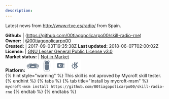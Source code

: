 ```yaml
---
description: 
---
```

Latest news from http://www.rtve.es/radio/ from Spain.

**Github:** | (https://github.com/00tiagopolicarpo00/skill-radio-rne)  
**Owner:** | [@00tiagopolicarpo00](https://github.com/00tiagopolicarpo00)  
**Created:** | 2017-09-03T19:35:38Z  **Last updated:** 2018-06-07T02:00:02Z  
**License:** | [GNU Lesser General Public License v3.0](https://api.github.com/licenses/lgpl-3.0)  
**Market status:** | [Not in Market](https://market.mycroft.ai/skill/)  
**Platform:**   ![](.gitbook/assets/mark-1-icon.png)  ![](.gitbook/assets/mark-2-icon.png)  ![](.gitbook/assets/picroft-icon.png)  ![](.gitbook/assets/kde.png)   
{% hint style="warning" %}
This skill is not aproved by Mycroft skill tester.
{% endhint %}
  {% tabs %}
{% tab title="Install by mycroft-msm" %}
``` mycroft-msm install https://github.com/00tiagopolicarpo00/skill-radio-rne```
{% endtab %}
  {% endtabs %}
  